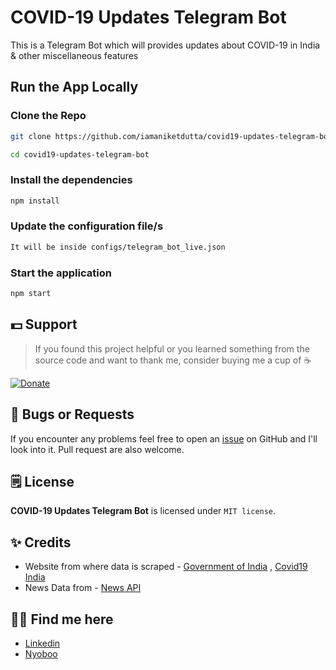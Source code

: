 # COVID-19 Updates Telegram Bot
This is a Telegram Bot which will provides updates about COVID-19 in India & other miscellaneous features


## Run the App Locally

### Clone the Repo
```bash
git clone https://github.com/iamaniketdutta/covid19-updates-telegram-bot.git

cd covid19-updates-telegram-bot
```

### Install the dependencies
```bash
npm install
```

### Update the configuration file/s
```bash
It will be inside configs/telegram_bot_live.json
```

### Start the application
```bash
npm start
```

## 💵 Support
> If you found this project helpful or you learned something from the source code and want to thank me, consider buying me a cup of :coffee:

[![Donate](https://img.shields.io/badge/Donate-PayPal-green.svg)](https://paypal.me/iamaniketdutta)


## 🐛 Bugs or Requests

If you encounter any problems feel free to open an [issue](https://github.com/iamaniketdutta/covid19-updates-telegram-bot/issues/new) on GitHub and I'll look into it. Pull request are also welcome.

## 🗒️ License

**COVID-19 Updates Telegram Bot** is licensed under `MIT license`.

## ✨ Credits
* Website from where data is scraped - [Government of India](https://www.mohfw.gov.in/) , [Covid19 India](https://api.covid19india.org)
* News Data from - [News API](https://newsapi.org/)

## 👦🏼 Find me here
* [Linkedin](https://www.linkedin.com/in/anik1505)
* [Nyoboo](https://nyoboo.com/profiles/aniket-dutta)
